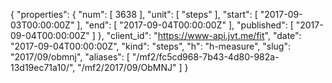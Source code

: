 {
  "properties": {
    "num": [
      3638
    ],
    "unit": [
      "steps"
    ],
    "start": [
      "2017-09-03T00:00:00Z"
    ],
    "end": [
      "2017-09-04T00:00:00Z"
    ],
    "published": [
      "2017-09-04T00:00:00Z"
    ]
  },
  "client_id": "https://www-api.jvt.me/fit",
  "date": "2017-09-04T00:00:00Z",
  "kind": "steps",
  "h": "h-measure",
  "slug": "2017/09/obmnj",
  "aliases": [
    "/mf2/fc5cd968-7b43-4d80-982a-13d19ec71a10/",
    "/mf2/2017/09/ObMNJ"
  ]
}
